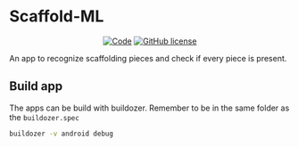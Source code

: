 # Scaffold-ML
<p align="center">
<a href="https://github.com/psf/black"><img alt=Code Style: Black" src="https://img.shields.io/badge/code%20style-black-000000.svg"></a>
<a href="https://github.com/Gustav2/Scaffold-ML/blob/main/LICENSE"><img alt="GitHub license" src="https://img.shields.io/badge/license-MIT-green"></a>
</p>
An app to recognize scaffolding pieces and check if every piece is present.


## Build app
The apps can be build with buildozer. Remember to be in the same folder as the `buildozer.spec`
```bash
buildozer -v android debug
```
